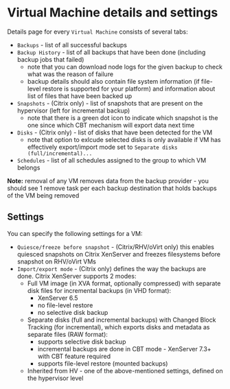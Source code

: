 # Virtual Machine details and settings

Details page for every `Virtual Machine` consists of several tabs:

* `Backups` - list of all successful backups
* `Backup History` - list of all backups that have been done (including backup jobs that failed)
   * note that you can download node logs for the given backup to check what was the reason of failure
   * backup details should also contain file system information (if file-level restore is supported for your platform) and information about list of files that have been backed up
* `Snapshots` - (Citrix only) - list of snapshots that are present on the hypervisor (left for incremental backup)
   * note that there is a green dot icon to indicate which snapshot is the one since which CBT mechanism will export data next time
* `Disks` - (Citrix only) - list of disks that have been detected for the VM
   * note that option to exlcude selected disks is only available if VM has effectively export/import mode set to `Separate disks (full/incremental)...`
* `Schedules` - list of all schedules assigned to the group to which VM belongs

**Note:** removal of any VM removes data from the backup provider - you should see 1 remove task per each backup destination that holds backups of the VM being removed

## Settings

You can specify the following settings for a VM:

* `Quiesce/freeze before snapshot` - (Citrix/RHV/oVirt only) this enables quiesced snapshots on Citrix XenServer and freezes filesystems before snapshot on RHV/oVirt VMs
* `Import/export mode` - (Citrix only) defines the way the backups are done. Citrix XenServer supports 2 modes:
  * Full VM image (in XVA format, optionally compressed) with separate disk files for incremental backups (in VHD format):
     * XenServer 6.5
     * no file-level restore
     * no selective disk backup
  * Separate disks (full and incremental backups) with Changed Block Tracking (for incremental), which exports disks and metadata as separate files (RAW format):
     * supports selective disk backup
     * incremental backups are done in CBT mode - XenServer 7.3+ with CBT feature required
     * supports file-level restore (mounted backups)
  * Inherited from HV - one of the above-mentioned settings, defined on the hypervisor level